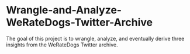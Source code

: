 # Wrangle-and-Analyze-WeRateDogs-Twitter-Archive
The goal of this project is to wrangle, analyze, and eventually derive three insights from the WeRateDogs Twitter archive.
